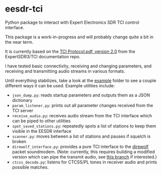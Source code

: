 # eesdr-tci

Python package to interact with Expert Electronics SDR TCI control interface.

This package is a work-in-progress and will probably change quite a bit in the near term.

It is currently based on the [TCI Protocol.pdf, version 2.0](https://github.com/ExpertSDR3/TCI/blob/b081213ff97150fd29f669c633f060f93c81a286/TCI%20Protocol.pdf) from the ExpertSDR3/TCI documentation repo.

I have tested basic connectivity, receiving and changing parameters, and receiving and transmitting audio streams in various formats.

Until everything stabilizes, take a look at the [example](https://github.com/ars-ka0s/eesdr-tci/tree/main/example) folder to see a couple different ways it can be used. Example utilities include:
* `json_dump.py`: reads startup parameters and outputs them as a JSON dictionary
* `param_listener.py`: prints out all parameter changes received from the TCI server
* `receive_audio.py`: receives audio stream from the TCI interface which can be piped to other utilities
* `spot_saved_stations.py`: repeatedly spots a list of stations to keep them visible in the EESDR interface
* `scanner.py`: moves between a list of stations and pauses if squelch is broken
* `direwolf_interface.py`: provides a pure TCI interface to the [direwolf](https://github.com/wb2osz/direwolf) packet soundmodem. (Note: currently, this requires building a modified version which can pipe the transmit audio, see [this branch](https://github.com/ars-ka0s/direwolf/tree/stdout-audio) if interested.)
* `ctcss_decode.py`: listens for CTCSS/PL tones in receiver audio and prints possible matches.
